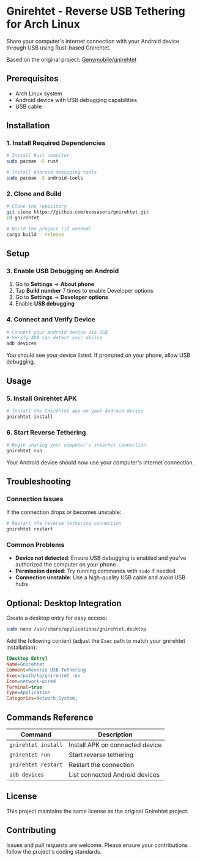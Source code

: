 # Gnirehtet - Reverse USB Tethering for Arch Linux

Share your computer's internet connection with your Android device through USB using Rust-based Gnirehtet.

Based on the original project: [Genymobile/gnirehtet](https://github.com/Genymobile/gnirehtet)

## Prerequisites

- Arch Linux system
- Android device with USB debugging capabilities
- USB cable

## Installation

### 1. Install Required Dependencies

```bash
# Install Rust compiler
sudo pacman -S rust

# Install Android debugging tools
sudo pacman -S android-tools
```

### 2. Clone and Build

```bash
# Clone the repository
git clone https://github.com/evosasori/gnirehtet.git
cd gnirehtet

# Build the project (if needed)
cargo build --release
```

## Setup

### 3. Enable USB Debugging on Android

1. Go to **Settings** → **About phone**
2. Tap **Build number** 7 times to enable Developer options
3. Go to **Settings** → **Developer options**
4. Enable **USB debugging**

### 4. Connect and Verify Device

```bash
# Connect your Android device via USB
# Verify ADB can detect your device
adb devices
```

You should see your device listed. If prompted on your phone, allow USB debugging.

## Usage

### 5. Install Gnirehtet APK

```bash
# Install the Gnirehtet app on your Android device
gnirehtet install
```

### 6. Start Reverse Tethering

```bash
# Begin sharing your computer's internet connection
gnirehtet run
```

Your Android device should now use your computer's internet connection.

## Troubleshooting

### Connection Issues

If the connection drops or becomes unstable:

```bash
# Restart the reverse tethering connection
gnirehtet restart
```

### Common Problems

- **Device not detected**: Ensure USB debugging is enabled and you've authorized the computer on your phone
- **Permission denied**: Try running commands with `sudo` if needed
- **Connection unstable**: Use a high-quality USB cable and avoid USB hubs

## Optional: Desktop Integration

Create a desktop entry for easy access:

```bash
sudo nano /usr/share/applications/gnirehtet.desktop
```

Add the following content (adjust the `Exec` path to match your gnirehtet installation):

```ini
[Desktop Entry]
Name=Gnirehtet
Comment=Reverse USB Tethering
Exec=/path/to/gnirehtet run
Icon=network-wired
Terminal=true
Type=Application
Categories=Network;System;
```

## Commands Reference

| Command | Description |
|---------|-------------|
| `gnirehtet install` | Install APK on connected device |
| `gnirehtet run` | Start reverse tethering |
| `gnirehtet restart` | Restart the connection |
| `adb devices` | List connected Android devices |

## License

This project maintains the same license as the original Gnirehtet project.

## Contributing

Issues and pull requests are welcome. Please ensure your contributions follow the project's coding standards.